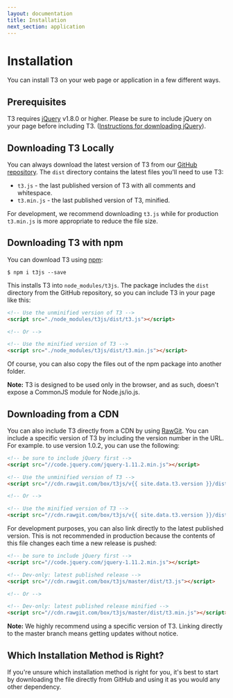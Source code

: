 ```yaml
---
layout: documentation
title: Installation
next_section: application
---
```


# Installation

You can install T3 on your web page or application in a few different ways.

## Prerequisites

T3 requires [jQuery](http://jquery.com/) v1.8.0 or higher. Please be sure to include jQuery on your page before including T3. ([Instructions for downloading jQuery](http://jquery.com/download/)).

## Downloading T3 Locally

You can always download the latest version of T3 from our [GitHub repository](https://github.com/box/t3js). The `dist` directory contains the latest files you'll need to use T3:

* `t3.js` - the last published version of T3 with all comments and whitespace.
* `t3.min.js` - the last published version of T3, minified.

For development, we recommend downloading `t3.js` while for production `t3.min.js` is more appropriate to reduce the file size.

## Downloading T3 with npm

You can download T3 using [npm](https://npmjs.com):

```
$ npm i t3js --save
```

This installs T3 into `node_modules/t3js`. The package includes the `dist` directory from the GitHub repository, so you can include T3 in your page like this:

```html
<!-- Use the unminified version of T3 -->
<script src="./node_modules/t3js/dist/t3.js"></script>

<!-- Or -->

<!-- Use the minified version of T3 -->
<script src="./node_modules/t3js/dist/t3.min.js"></script>
```

Of course, you can also copy the files out of the npm package into another folder.

**Note:** T3 is designed to be used only in the browser, and as such, doesn't expose a CommonJS module for Node.js/io.js.

## Downloading from a CDN

You can also include T3 directly from a CDN by using [RawGit](http://rawgit.com). You can include a specific version of T3 by including the version number in the URL. For example. to use version 1.0.2, you can use the following:

```html
<!-- be sure to include jQuery first -->
<script src="//code.jquery.com/jquery-1.11.2.min.js"></script>

<!-- Use the unminified version of T3 -->
<script src="//cdn.rawgit.com/box/t3js/v{{ site.data.t3.version }}/dist/t3.js"></script>

<!-- Or -->

<!-- Use the minified version of T3 -->
<script src="//cdn.rawgit.com/box/t3js/v{{ site.data.t3.version }}/dist/t3.min.js"></script>
```

For development purposes, you can also link directly to the latest published version. This is not recommended in production because the contents of this file changes each time a new release is pushed:

```html
<!-- be sure to include jQuery first -->
<script src="//code.jquery.com/jquery-1.11.2.min.js"></script>

<!-- Dev-only: latest published release -->
<script src="//cdn.rawgit.com/box/t3js/master/dist/t3.js"></script>

<!-- Or -->

<!-- Dev-only: latest published release minified -->
<script src="//cdn.rawgit.com/box/t3js/master/dist/t3.min.js"></script>
```

**Note:** We highly recommend using a specific version of T3. Linking directly to the master branch means getting updates without notice.

## Which Installation Method is Right?

If you're unsure which installation method is right for you, it's best to start by downloading the file directly from GitHub and using it as you would any other dependency.
